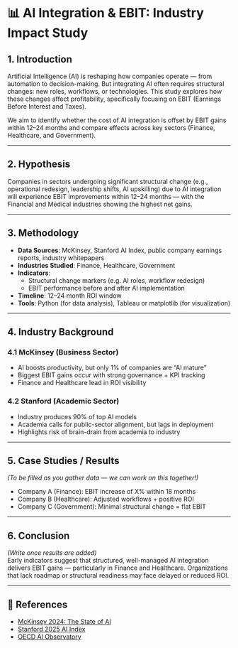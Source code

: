 # 📊 AI Integration & EBIT: Industry Impact Study

## 1. Introduction

Artificial Intelligence (AI) is reshaping how companies operate — from automation to decision-making. But integrating AI often requires structural changes: new roles, workflows, or technologies. This study explores how these changes affect profitability, specifically focusing on EBIT (Earnings Before Interest and Taxes).

We aim to identify whether the cost of AI integration is offset by EBIT gains within 12–24 months and compare effects across key sectors (Finance, Healthcare, and Government).

---

## 2. Hypothesis

Companies in sectors undergoing significant structural change (e.g., operational redesign, leadership shifts, AI upskilling) due to AI integration will experience EBIT improvements within 12–24 months — with the Financial and Medical industries showing the highest net gains.

---

## 3. Methodology

- **Data Sources**: McKinsey, Stanford AI Index, public company earnings reports, industry whitepapers
- **Industries Studied**: Finance, Healthcare, Government
- **Indicators**:
  - Structural change markers (e.g. AI roles, workflow redesign)
  - EBIT performance before and after AI implementation
- **Timeline**: 12–24 month ROI window
- **Tools**: Python (for data analysis), Tableau or matplotlib (for visualization)

---

## 4. Industry Background

### 4.1 McKinsey (Business Sector)
- AI boosts productivity, but only 1% of companies are “AI mature”
- Biggest EBIT gains occur with strong governance + KPI tracking
- Finance and Healthcare lead in ROI visibility

### 4.2 Stanford (Academic Sector)
- Industry produces 90% of top AI models
- Academia calls for public-sector alignment, but lags in deployment
- Highlights risk of brain-drain from academia to industry

---

## 5. Case Studies / Results

*(To be filled as you gather data — we can work on this together!)*

- Company A (Finance): EBIT increase of X% within 18 months
- Company B (Healthcare): Adjusted workflows + positive ROI
- Company C (Government): Minimal structural change = flat EBIT

---

## 6. Conclusion

*(Write once results are added)*  
Early indicators suggest that structured, well-managed AI integration delivers EBIT gains — particularly in Finance and Healthcare. Organizations that lack roadmap or structural readiness may face delayed or reduced ROI.

---

## 📎 References

- [McKinsey 2024: The State of AI](https://www.mckinsey.com/capabilities/quantumblack/our-insights/the-state-of-ai)
- [Stanford 2025 AI Index](https://hai.stanford.edu/ai-index/2025)
- [OECD AI Observatory](https://oecd.ai)

